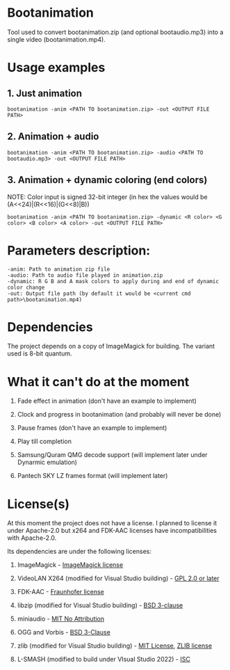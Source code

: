 # Bootanimation

Tool used to convert bootanimation.zip (and optional bootaudio.mp3) into a single video (bootanimation.mp4).

# Usage examples

## 1. Just animation
```
bootanimation -anim <PATH TO bootanimation.zip> -out <OUTPUT FILE PATH>
```

## 2. Animation + audio
```
bootanimation -anim <PATH TO bootanimation.zip> -audio <PATH TO bootaudio.mp3> -out <OUTPUT FILE PATH>
```

## 3. Animation + dynamic coloring (end colors)
NOTE: Color input is signed 32-bit integer (in hex the values would be (A<<24)|(R<<16)|(G<<8)|B))
```
bootanimation -anim <PATH TO bootanimation.zip> -dynamic <R color> <G color> <B color> <A color> -out <OUTPUT FILE PATH>
```

# Parameters description:

```
-anim: Path to animation zip file
-audio: Path to audio file played in animation.zip
-dynamic: R G B and A mask colors to apply during and end of dynamic color change
-out: Output file path (by default it would be <current cmd path>\bootanimation.mp4)
```

# Dependencies

The project depends on a copy of ImageMagick for building. The variant used is 8-bit quantum.

# What it can't do at the moment

1. Fade effect in animation (don't have an example to implement)

2. Clock and progress in bootanimation (and probably will never be done)

3. Pause frames (don't have an example to implement)

4. Play till completion

5. Samsung/Quram QMG decode support (will implement later under Dynarmic emulation)

6. Pantech SKY LZ frames format (will implement later)

# License(s)

At this moment the project does not have a license. I planned to license it under Apache-2.0 but x264 and FDK-AAC licenses have incompatibilities with Apache-2.0.

Its dependencies are under the following licenses:

1. ImageMagick - [ImageMagick license](LICENSE.IMAGEMAGICK)

2. VideoLAN X264 (modified for Visual Studio building) - [GPL 2.0 or later](LICENSE.X264)

3. FDK-AAC - [Fraunhofer license](LICENSE.FDKAAC)

4. libzip (modified for Visual Studio building) - [BSD 3-clause](LICENSE.LIBZIP)

5. miniaudio - [MIT No Attribution](LICENSE.MINIAUDIO)

6. OGG and Vorbis - [BSD 3-Clause](LICENSE.OGGVORBIS)

7. zlib (modified for Visual Studio building) - [MIT License](LICENSE.ZLIBWIN), [ZLIB license](LICENSE.ZLIB)

8. L-SMASH (modified to build under VIsual Studio 2022) - [ISC](LICENSE.LSMASH)